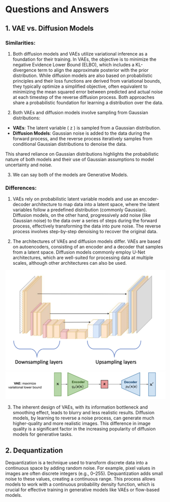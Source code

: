# Questions and Answers
## 1. VAE vs. Diffusion Models

### Similarities:
1. Both diffusion models and VAEs utilize variational inference as a foundation for their training. In VAEs, the objective is to minimize the negative Evidence Lower Bound (ELBO), which includes a KL-divergence term to align the approximate posterior with the prior distribution. While diffusion models are also based on probabilistic principles and their loss functions are derived from variational bounds, they typically optimize a simplified objective, often equivalent to minimizing the mean squared error between predicted and actual noise at each timestep of the reverse diffusion process. Both approaches share a probabilistic foundation for learning a distribution over the data.

2. Both VAEs and diffusion models involve sampling from Gaussian distributions:
- **VAEs**: The latent variable \( z \) is sampled from a Gaussian distribution.
- **Diffusion Models**: Gaussian noise is added to the data during the forward process, and the reverse process iteratively samples from conditional Gaussian distributions to denoise the data.

This shared reliance on Gaussian distributions highlights the probabilistic nature of both models and their use of Gaussian assumptions to model uncertainty and noise.

3. We can say both of the models are Generative Models.

### Differences:

1. VAEs rely on probabilistic latent variable models and use an encoder-decoder architecture to map data into a latent space, where the latent variables follow a predefined distribution (commonly Gaussian). Diffusion models, on the other hand, progressively add noise (like Gaussian noise) to the data over a series of steps during the forward process, effectively transforming the data into pure noise. The reverse process involves step-by-step denoising to recover the original data.

2. The architectures of VAEs and diffusion models differ. VAEs are based on autoencoders, consisting of an encoder and a decoder that samples from a latent space. Diffusion models commonly employ U-Net architectures, which are well-suited for processing data at multiple scales, although other architectures can also be used.

<img src="unet.png">
<img src="vae.png">

3. The inherent design of VAEs, with its information bottleneck and smoothing effect, leads to blurry and less realistic results. Diffusion models, by learning to reverse a noise process, can generate much higher-quality and more realistic images. This difference in image quality is a significant factor in the increasing popularity of diffusion models for generative tasks.

## 2. Dequantization
Dequantization is a technique used to transform discrete data into a continuous space by adding random noise. For example, pixel values in images are often discrete integers (e.g., 0–255). Dequantization adds small noise to these values, creating a continuous range. This process allows models to work with a continuous probability density function, which is crucial for effective training in generative models like VAEs or flow-based models.


